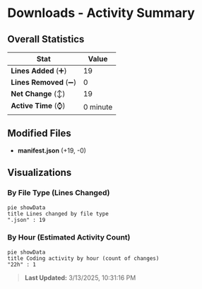 # Downloads - Activity Summary 

## Overall Statistics

| Stat                   | Value                                                             |
| ---------------------- | ----------------------------------------------------------------- |
| **Lines Added** (➕)   | 19                                          |
| **Lines Removed** (➖) | 0                                        |
| **Net Change** (↕)    | 19                |
| **Active Time** (⌚)   | 0 minute |


## Modified Files
- **manifest.json** (+19, -0)

## Visualizations

### By File Type (Lines Changed)

```mermaid
pie showData
title Lines changed by file type
".json" : 19
```

### By Hour (Estimated Activity Count)

```mermaid
pie showData
title Coding activity by hour (count of changes)
"22h" : 1
```


> **Last Updated:** 3/13/2025, 10:31:16 PM